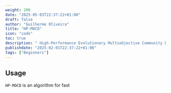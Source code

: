 ```yaml
---
weight: 200
date: "2025-05-03T22:37:22+01:00"
draft: false
author: "Guilherme Oliveira"
title: "HP-MOCD"
icon: "code"
toc: true
description: " High-Performance Evolutionary Multiobjective Community Detection Algorithm for Large Graphs"
publishdate: "2025-02-01T22:37:22+01:00"
tags: ["Beginners"]
---
```


## Usage

`HP-MOCD` is an algorithm for fast 
